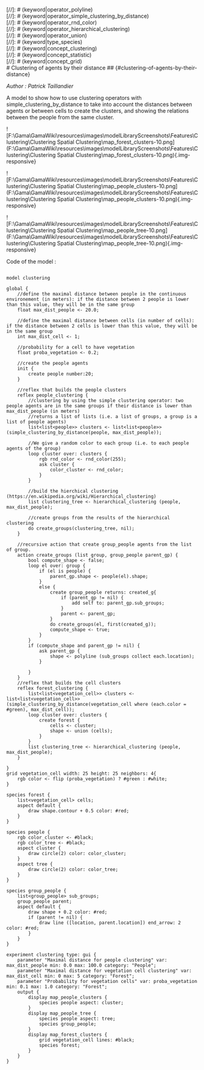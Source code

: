[//]: # (keyword|operator_is)
<div class='gama-keyword-style' id ='146_0_344_operator-is'></div>
[//]: # (keyword|operator_polyline)
<div class='gama-keyword-style' id ='146_1_433_operator-polyline'></div>
[//]: # (keyword|operator_simple_clustering_by_distance)
<div class='gama-keyword-style' id ='146_2_479_operator-simple-clustering-by-distance'></div>
[//]: # (keyword|operator_rnd_color)
<div class='gama-keyword-style' id ='146_3_459_operator-rnd-color'></div>
[//]: # (keyword|operator_hierarchical_clustering)
<div class='gama-keyword-style' id ='146_4_323_operator-hierarchical-clustering'></div>
[//]: # (keyword|operator_union)
<div class='gama-keyword-style' id ='146_5_540_operator-union'></div>
[//]: # (keyword|type_species)
<div class='gama-keyword-style' id ='146_6_1565_type-species'></div>
[//]: # (keyword|concept_clustering)
<div class='gama-keyword-style' id ='146_7_18_concept-clustering'></div>
[//]: # (keyword|concept_statistic)
<div class='gama-keyword-style' id ='146_8_108_concept-statistic'></div>
[//]: # (keyword|concept_grid)
<div class='gama-keyword-style' id ='146_9_51_concept-grid'></div>
#  Clustering of agents by their distance  ## {#clustering-of-agents-by-their-distance}


_Author :  Patrick Taillandier_

A model to show how to use clustering operators with simple_clustering_by_distance to take into account the distances between agents or between cells to create the clusters,  and showing the relations between the people from the same cluster. 


![F:\Gama\GamaWiki\resources\images\modelLibraryScreenshots\Features\Clustering\Clustering Spatial Clustering\map_forest_clusters-10.png](F:\Gama\GamaWiki\resources\images\modelLibraryScreenshots\Features\Clustering\Clustering Spatial Clustering\map_forest_clusters-10.png){.img-responsive}

![F:\Gama\GamaWiki\resources\images\modelLibraryScreenshots\Features\Clustering\Clustering Spatial Clustering\map_people_clusters-10.png](F:\Gama\GamaWiki\resources\images\modelLibraryScreenshots\Features\Clustering\Clustering Spatial Clustering\map_people_clusters-10.png){.img-responsive}

![F:\Gama\GamaWiki\resources\images\modelLibraryScreenshots\Features\Clustering\Clustering Spatial Clustering\map_people_tree-10.png](F:\Gama\GamaWiki\resources\images\modelLibraryScreenshots\Features\Clustering\Clustering Spatial Clustering\map_people_tree-10.png){.img-responsive}

Code of the model : 

```

model clustering

global {
	//define the maximal distance between people in the continuous environement (in meters): if the distance between 2 people is lower than this value, they will be in the same group
	float max_dist_people <- 20.0;
	
	//define the maximal distance between cells (in number of cells): if the distance between 2 cells is lower than this value, they will be in the same group
	int max_dist_cell <- 1;
	
	//probability for a cell to have vegetation
	float proba_vegetation <- 0.2;
	
	//create the people agents
	init {
		create people number:20; 
    }
    
    //reflex that builds the people clusters
    reflex people_clustering {
    	//clustering by using the simple clustering operator: two people agents are in the same groups if their distance is lower than max_dist_people (in meters)
    	//returns a list of lists (i.e. a list of groups, a group is a list of people agents)
    	list<list<people>> clusters <- list<list<people>>(simple_clustering_by_distance(people, max_dist_people));
        
        //We give a random color to each group (i.e. to each people agents of the group)
        loop cluster over: clusters {
        	rgb rnd_color <- rnd_color(255);
        	ask cluster {
        		color_cluster <- rnd_color;
        	}
        }
        
        //build the hierchical clustering (https://en.wikipedia.org/wiki/Hierarchical_clustering)
        list clustering_tree <- hierarchical_clustering (people, max_dist_people);
        
        //create groups from the results of the hierarchical clustering
        do create_groups(clustering_tree, nil);
    }
    
    //recursive action that create group_people agents from the list of group.
    action create_groups (list group, group_people parent_gp) {
    	bool compute_shape <- false;
    	loop el over: group {
    		if (el is people) {
    			parent_gp.shape <- people(el).shape;
    		}
    		else {
    			create group_people returns: created_g{
    				if (parent_gp != nil) {
    					add self to: parent_gp.sub_groups;
    				}
    				parent <- parent_gp;
    			}
    			do create_groups(el, first(created_g));
    			compute_shape <- true;
    		}
    	}
    	if (compute_shape and parent_gp != nil) {
    		ask parent_gp {
    			shape <- polyline (sub_groups collect each.location);
    		}
    		
    	}
    }
    //reflex that builds the cell clusters
    reflex forest_clustering {
    	list<list<vegetation_cell>> clusters <- list<list<vegetation_cell>>(simple_clustering_by_distance(vegetation_cell where (each.color = #green), max_dist_cell));
        loop cluster over: clusters {
        	create forest {
        		cells <- cluster;
        		shape <- union (cells);
        	}
        }
        list clustering_tree <- hierarchical_clustering (people, max_dist_people);
    }
    
}
grid vegetation_cell width: 25 height: 25 neighbors: 4{
	rgb color <- flip (proba_vegetation) ? #green : #white;
}

species forest {
	list<vegetation_cell> cells;
	aspect default {
		draw shape.contour + 0.5 color: #red;
	}
}

species people {
	rgb color_cluster <- #black;
	rgb color_tree <- #black;
	aspect cluster {
		draw circle(2) color: color_cluster;
	}
	aspect tree {
		draw circle(2) color: color_tree;
	}
}

species group_people {
	list<group_people> sub_groups;
	group_people parent;
	aspect default {
		draw shape + 0.2 color: #red;
		if (parent != nil) {
			draw line ([location, parent.location]) end_arrow: 2 color: #red;
		}
	}
}

experiment clustering type: gui {
	parameter "Maximal distance for people clustering" var: max_dist_people min: 0.0 max: 100.0 category: "People";
	parameter "Maximal distance for vegetation cell clustering" var: max_dist_cell min: 0 max: 5 category: "Forest";
	parameter "Probability for vegetation cells" var: proba_vegetation min: 0.1 max: 1.0 category: "Forest";
	output {
		display map_people_clusters {
			species people aspect: cluster;
		}
		display map_people_tree {
			species people aspect: tree;
			species group_people;
		}
		display map_forest_clusters {
			grid vegetation_cell lines: #black;
			species forest;
		}
	}
}
```